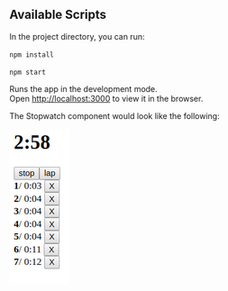 ## Available Scripts

In the project directory, you can run:

`npm install`

`npm start`

Runs the app in the development mode.<br>
Open [http://localhost:3000](http://localhost:3000) to view it in the browser.

The Stopwatch component would look like the following:

![Alt text](/stopwatch_component.png?raw=true "Stopwatch Component")


